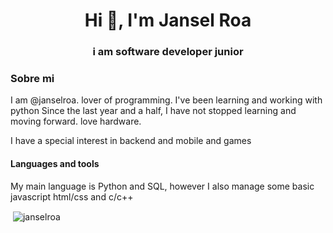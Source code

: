 <h1 align="center">Hi 👋, I'm Jansel Roa</h1>
<h3 align="center">i am software developer junior</h3>

<h3>Sobre mi</h3>
<p>I am @janselroa. lover of programming.
I've been learning and working with python
Since the last year and a half, I have not stopped learning and moving forward.
love hardware.</p>
<p>
I have a special interest in backend and mobile
and games</p>

####  Languages and tools
My main language is Python and SQL, however I also manage some basic javascript 
html/css and c/c++


<p>&nbsp;<img align="center" src="https://github-readme-stats.vercel.app/api?username=janselroa&show_icons=true&locale=en" alt="janselroa" /></p>
